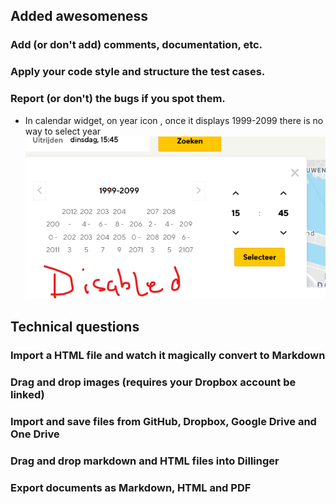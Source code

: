 ## Added awesomeness
### Add (or don't add) comments, documentation, etc.
### Apply your code style and structure the test cases.
### Report (or don't) the bugs if you spot them.
- In calendar widget, on year icon , once it displays 1999-2099 there is no way to select year
    ![img.png](src/docs/bug/bug_calendar_year_disabled.png)

## Technical questions
### Import a HTML file and watch it magically convert to Markdown
###  Drag and drop images (requires your Dropbox account be linked)
###  Import and save files from GitHub, Dropbox, Google Drive and One Drive
###  Drag and drop markdown and HTML files into Dillinger
###  Export documents as Markdown, HTML and PDF
